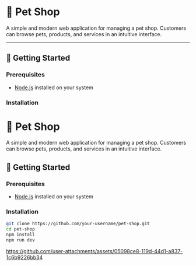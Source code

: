 # 🐾 Pet Shop

A simple and modern web application for managing a pet shop. Customers can browse pets, products, and services in an intuitive interface.

---

## 🚀 Getting Started

### Prerequisites

- [Node.js](https://nodejs.org/) installed on your system

### Installation

# 🐾 Pet Shop

A simple and modern web application for managing a pet shop. Customers can browse pets, products, and services in an intuitive interface.

## 🚀 Getting Started

### Prerequisites

- [Node.js](https://nodejs.org/) installed on your system

### Installation

```bash
git clone https://github.com/your-username/pet-shop.git
cd pet-shop
npm install
npm run dev
```





https://github.com/user-attachments/assets/05098ce8-119d-44d1-a837-1c6b9226bb34

